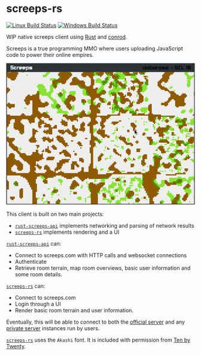 screeps-rs
==========
[![Linux Build Status][travis-image]][travis-builds]
[![Windows Build Status][appveyor-image]][appveyor-builds]

WIP native screeps client using [Rust] and [conrod].

Screeps is a true programming MMO where users uploading JavaScript code to power their online empires.

![terrain rendering screenshot][terrain-image]

This client is built on two main projects:
- [`rust-screeps-api`] implements networking and parsing of network results
- [`screeps-rs`] implements rendering and a UI

[`rust-screeps-api`] can:

- Connect to screeps.com with HTTP calls and websocket connections
- Authenticate
- Retrieve room terrain, map room overviews, basic user information and some room details.

[`screeps-rs`] can:

- Connect to screeps.com
- Login through a UI
- Render basic room terrain and user information.

Eventually, this will be able to connect to both the [official server][screeps] and any [private server][screeps-os] instances run by users.

[`screeps-rs`] uses the `Akashi` font. It is included with permission from [Ten by Twenty][ten-by-twenty].

[travis-image]: https://travis-ci.org/daboross/screeps-rs.svg?branch=master
[travis-builds]: https://travis-ci.org/daboross/screeps-rs
[appveyor-image]: https://ci.appveyor.com/api/projects/status/github/daboross/screeps-rs?branch=master&svg=true
[appveyor-builds]: https://ci.appveyor.com/project/daboross/screeps-rs
[rust]: https://www.rust-lang.org/
[conrod]: https://github.com/PistonDevelopers/conrod/
[`rust-screeps-api`]: https://github.com/daboross/rust-screeps-api
[`screeps-rs`]: https://github.com/daboross/screeps-rs
[screeps]: https://screeps.com
[screeps-os]: https://github.com/screeps/screeps/
[ten-by-twenty]: http://tenbytwenty.com/
[terrain-image]: docs/terrain-render.png
